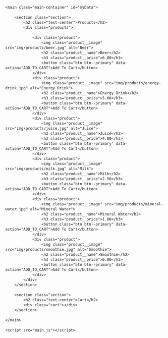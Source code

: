 <!DOCTYPE html>
<html lang="en">

<head>
	<meta charset="UTF-8">
	<meta name="viewport" content="width=360, initial-scale=1">
	<title></title>
	<link rel="stylesheet" href="https://fonts.googleapis.com/css?family=Lobster">
	<link rel="stylesheet" href="main.css">

	
</head>

<body>
	
	<main class="main-container" id="myData">

		<section class="section">
			<h2 class="text-center">Products</h2>
			<div class="products">
				
				<div class="product">
					<img class="product__image" src="img/products/beer.jpg" alt="Beer">
					<h2 class="product__name">Beer</h2>
					<h3 class="product__price">6.00</h3>
					<button class="btn btn--primary" data-action="ADD_TO_CART">Add To Cart</button>
				</div>
				<div class="product">
					<img class="product__image" src="img/products/energy-drink.jpg" alt="Energy Drink">
					<h2 class="product__name">Energy Drink</h2>
					<h3 class="product__price">5.00</h3>
					<button class="btn btn--primary" data-action="ADD_TO_CART">Add To Cart</button>
				</div>
				<div class="product">
					<img class="product__image" src="img/products/juice.jpg" alt="Juice">
					<h2 class="product__name">Juice</h2>
					<h3 class="product__price">4.00</h3>
					<button class="btn btn--primary" data-action="ADD_TO_CART">Add To Cart</button>
				</div>
				<div class="product">
					<img class="product__image" src="img/products/milk.jpg" alt="Milk">
					<h2 class="product__name">Milk</h2>
					<h3 class="product__price">2.50</h3>
					<button class="btn btn--primary" data-action="ADD_TO_CART">Add To Cart</button>
				</div>
				<div class="product">
					<img class="product__image" src="img/products/mineral-water.jpg" alt="Mineral Water">
					<h2 class="product__name">Mineral Water</h2>
					<h3 class="product__price">1.00</h3>
					<button class="btn btn--primary" data-action="ADD_TO_CART">Add To Cart</button>
				</div>
				<div class="product">
					<img class="product__image" src="img/products/smoothie.jpg" alt="Smoothie">
					<h2 class="product__name">Smoothie</h2>
					<h3 class="product__price">6.00</h3>
					<button class="btn btn--primary" data-action="ADD_TO_CART">Add To Cart</button>
				</div>
			</div>
		</section>

		<section class="section">
			<h2 class="text-center">Cart</h2>
			<div class="cart"></div>
		</section>

	</main>

	<script src="main.js"></script>
	
</body>

</html>
